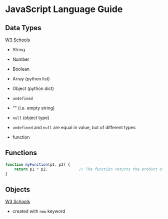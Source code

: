 # JavaScript Language Guide

## Data Types

[W3 Schools](https://www.w3schools.com/js/js_datatypes.asp)

* String
* Number
* Boolean
* Array (python list)
* Object (python dict)
* `undefined`
* "" (i.e. empty string)
* `null` (object type)

* `undefined` and `null` are equal in value, but of different types

* function

## Functions

```js
function myFunction(p1, p2) {
    return p1 * p2;              // The function returns the product of p1 and p2
}
```

## Objects

[W3 Schools](https://www.w3schools.com/js/js_objects.asp)

* created with `new` keyword
